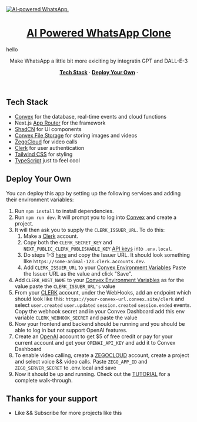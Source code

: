 <a href="https://youtu.be/sQ1zvdS8eU8">
  <img alt="AI-powered WhatsApp." src="https://i.ibb.co/YcWpZ5F/Screenshot-24.png">
  <h1 align="center">AI Powered WhatsApp Clone</h1>
</a>

hello 

<p align="center">
 Make WhatsApp a little bit more exiciting by integratin GPT and DALL-E-3 
</p>

<p align="center">
  <a href="#tech-stack"><strong>Tech Stack</strong></a> ·
  <a href="#deploy-your-own"><strong>Deploy Your Own</strong></a> ·
</p>
<br/>

## Tech Stack

-   [Convex](https://convex.dev/) for the database, real-time events and cloud functions
-   Next.js [App Router](https://nextjs.org/docs/app) for the framework
-   [ShadCN](https://ui.shadcn.com/) for UI components
-   [Convex File Storage](https://docs.convex.dev/file-storage) for storing images and videos
-   [ZegoCloud](https://www.zegocloud.com) for video calls
-   [Clerk](https://clerk.dev/) for user authentication
-   [Tailwind CSS](https://tailwindcss.com/) for styling
-   [TypeScript](https://www.typescriptlang.org/) just to feel cool

## Deploy Your Own

You can deploy this app by setting up the following services and adding their environment variables:

1. Run `npm install` to install dependencies.
2. Run `npm run dev`. It will prompt you to log into [Convex](https://convex.dev) and create a project.
3. It will then ask you to supply the `CLERK_ISSUER_URL`. To do this:
    1. Make a [Clerk](https://clerk.dev) account.
    2. Copy both the `CLERK_SECRET_KEY` and `NEXT_PUBLIC_CLERK_PUBLISHABLE_KEY` [API keys](https://dashboard.clerk.com/last-active?path=api-keys) into `.env.local`.
    3. Do steps 1-3 [here](https://docs.convex.dev/auth/clerk) and copy the Issuer URL.
       It should look something like `https://some-animal-123.clerk.accounts.dev`.
    4. Add `CLERK_ISSUER_URL` to your [Convex Environment Variables](https://dashboard.convex.dev/deployment/settings/environment-variables?var=CLERK_ISSUER_URL)
       Paste the Issuer URL as the value and click "Save".
4. Add `CLERK_HOST_NAME` to your [Convex Environment Variables](https://dashboard.convex.dev/deployment/settings/environment-variables?var=CLERK_ISSUER_URL) as for the value paste the `CLERK_ISSUER_URL's` value
5. From your [CLERK](https://clerk.dev) account, under the WebHooks, add an endpoint which should look like this: `https://your-convex-url.convex.site/clerk` and select `user.created` `user.updated` `session.created` `session.ended` events. Copy the webhook secret and in your Convex Dashboard add this env variable `CLERK_WEBHOOK_SECRET` and paste the value
6. Now your frontend and backend should be running and you should be able to log in but not support OpenAI features.
7. Create an [OpenAI](https://platform.openai.com/) account to get $5 of free credit or pay for your current account and get your `OPENAI_API_KEY` and add it to Convex Dashboard
8. To enable video calling, create a [ZEGOCLOUD](https://www.zegocloud.com) account, create a project and select voice && video calls. Paste `ZEGO_APP_ID` and `ZEGO_SERVER_SECRET` to .env.local and save
9. Now it should be up and running. Check out the [TUTORIAL](https://youtu.be/sQ1zvdS8eU8) for a complete walk-through.

## Thanks for your support

-   Like && Subscribe for more projects like this
